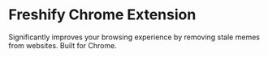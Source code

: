 # Freshify Chrome Extension
Significantly improves your browsing experience by removing stale memes from websites. Built for Chrome.
